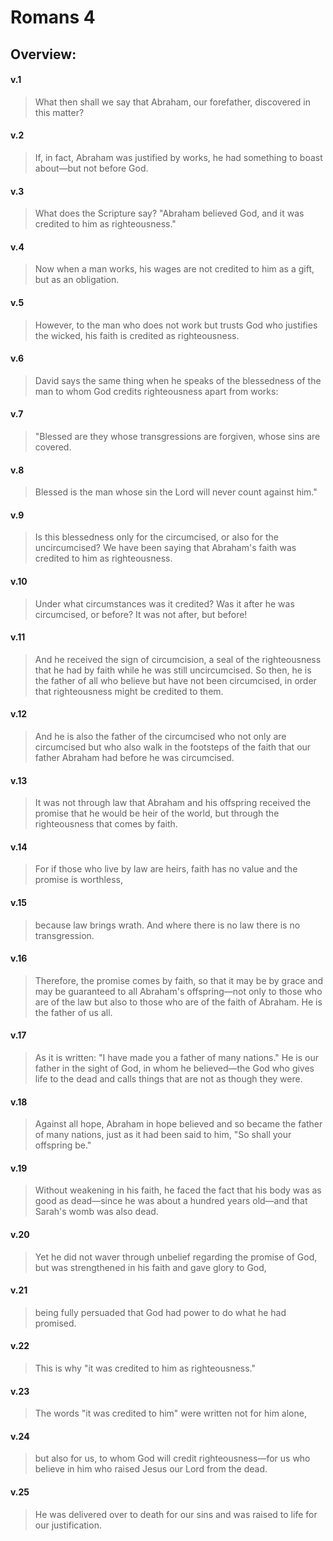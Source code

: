 # Romans 4

## Overview:



#### v.1
>What then shall we say that Abraham, our forefather, discovered in this matter?

#### v.2
>If, in fact, Abraham was justified by works, he had something to boast about—but not before God.

#### v.3
>What does the Scripture say? "Abraham believed God, and it was credited to him as righteousness."

#### v.4
>Now when a man works, his wages are not credited to him as a gift, but as an obligation.

#### v.5
>However, to the man who does not work but trusts God who justifies the wicked, his faith is credited as righteousness.

#### v.6
>David says the same thing when he speaks of the blessedness of the man to whom God credits righteousness apart from works:

#### v.7
>"Blessed are they whose transgressions are forgiven, whose sins are covered.

#### v.8
>Blessed is the man whose sin the Lord will never count against him."

#### v.9
>Is this blessedness only for the circumcised, or also for the uncircumcised? We have been saying that Abraham's faith was credited to him as righteousness.

#### v.10
>Under what circumstances was it credited? Was it after he was circumcised, or before? It was not after, but before!

#### v.11
>And he received the sign of circumcision, a seal of the righteousness that he had by faith while he was still uncircumcised. So then, he is the father of all who believe but have not been circumcised, in order that righteousness might be credited to them.

#### v.12
>And he is also the father of the circumcised who not only are circumcised but who also walk in the footsteps of the faith that our father Abraham had before he was circumcised.

#### v.13
>It was not through law that Abraham and his offspring received the promise that he would be heir of the world, but through the righteousness that comes by faith.

#### v.14
>For if those who live by law are heirs, faith has no value and the promise is worthless,

#### v.15
>because law brings wrath. And where there is no law there is no transgression.

#### v.16
>Therefore, the promise comes by faith, so that it may be by grace and may be guaranteed to all Abraham's offspring—not only to those who are of the law but also to those who are of the faith of Abraham. He is the father of us all.

#### v.17
>As it is written: "I have made you a father of many nations." He is our father in the sight of God, in whom he believed—the God who gives life to the dead and calls things that are not as though they were.

#### v.18
>Against all hope, Abraham in hope believed and so became the father of many nations, just as it had been said to him, "So shall your offspring be."

#### v.19
>Without weakening in his faith, he faced the fact that his body was as good as dead—since he was about a hundred years old—and that Sarah's womb was also dead.

#### v.20
>Yet he did not waver through unbelief regarding the promise of God, but was strengthened in his faith and gave glory to God,

#### v.21
>being fully persuaded that God had power to do what he had promised.

#### v.22
>This is why "it was credited to him as righteousness."

#### v.23
>The words "it was credited to him" were written not for him alone,

#### v.24
>but also for us, to whom God will credit righteousness—for us who believe in him who raised Jesus our Lord from the dead.

#### v.25
>He was delivered over to death for our sins and was raised to life for our justification.


